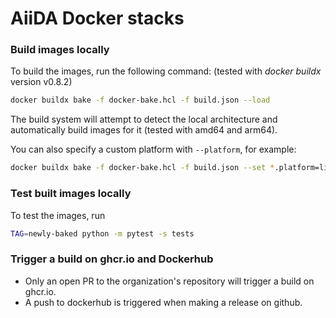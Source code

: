 # AiiDA Docker stacks

### Build images locally

To build the images, run the following command: (tested with _docker buildx_ version v0.8.2)

```bash
docker buildx bake -f docker-bake.hcl -f build.json --load
```

The build system will attempt to detect the local architecture and automatically build images for it (tested with amd64 and arm64).

You can also specify a custom platform with `--platform`, for example:

```bash
docker buildx bake -f docker-bake.hcl -f build.json --set *.platform=linux/amd64 --load
```

### Test built images locally

To test the images, run

```bash
TAG=newly-baked python -m pytest -s tests
```

### Trigger a build on ghcr.io and Dockerhub

- Only an open PR to the organization's repository will trigger a build on ghcr.io.
- A push to dockerhub is triggered when making a release on github.
